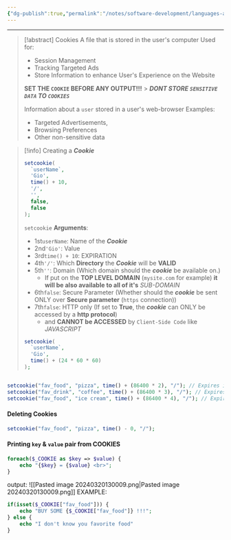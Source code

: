 ```yaml
---
{"dg-publish":true,"permalink":"/notes/software-development/languages-and-frameworks/web-development/backend/php/03-superglobals/03-session-and-cookie/02-cookie/","tags":["programming","php","webdevelopment","backend","SUPERGLOBALS"],"created":"2025-07-13T15:24:55.370+08:00"}
---
```



---

> [!abstract] Cookies
> A file that is stored in the user's computer
> Used for:
>
> - Session Management
> - Tracking Targeted Ads
> - Store Information to enhance User's Experience on the Website
>
> **SET THE `COOKIE` BEFORE ANY OUTPUT!!!** > **_DONT STORE `SENSITIVE DATA` TO `COOKIES`_**
> 
> Information about a `user` stored in a user's web-browser
> Examples: 
> - Targeted Advertisements,
> - Browsing Preferences
> - Other non-sensitive data

> [!info]
> Creating a **_Cookie_**
>
> ```php
> setcookie(
> 	`userName`,
> 	'Gio',
> 	time() + 10,
> 	'/',
> 	'',
> 	false,
> 	false
> );
> ```
>
> `setcookie` **Arguments**:
>
> - 1st`userName`: Name of the **_Cookie_**
> - 2nd`'Gio'`: Value
> - 3rd`time() + 10`: EXPIRATION
> - 4th`'/'`: Which **Directory** the **_Cookie_** will be **VALID**
> - 5th`''`: Domain (Which domain should the **_cookie_** be available on.)
>   - If put on the **TOP LEVEL DOMAIN** (`mysite.com` for example) **it will be also available to all of it's** _SUB-DOMAIN_
> - 6th`false`: Secure Parameter (Whether should the **_cookie_** be sent ONLY over **Secure parameter** (`https` connection))
> - 7th`false`: HTTP only (If set to **True**, the **_cookie_** can ONLY be accessed by a **http protocol**)
>   - and **CANNOT be ACCESSED** by `Client-Side Code` like _JAVASCRIPT_
>
> ```php
> setcookie(
> 	`userName`,
> 	'Gio',
> 	time() + (24 * 60 * 60)
> );
> ```



```php

setcookie("fav_food", "pizza", time() + (86400 * 2), "/"); // Expires in 2 days
setcookie("fav_drink", "coffee", time() + (86400 * 3), "/"); // Expires in 3 days
setcookie("fav_food", "ice cream", time() + (86400 * 4), "/"); // Expires in 4 days
```

#### Deleting Cookies
```php
setcookie("fav_food", "pizza", time() - 0, "/");
```

#### Printing `key` & `value` pair from COOKIES

```php
foreach($_COOKIE as $key => $value) {
	echo "{$key} = {$value} <br>";
}
```
output:
![[Pasted image 20240320130009.png\|Pasted image 20240320130009.png]]
EXAMPLE:
```php
if(isset($_COOKIE["fav_food"])) {
	echo "BUY SOME {$_COOKIE["fav_food"]} !!!";
} else {
	echo "I don't know you favorite food"
}
```